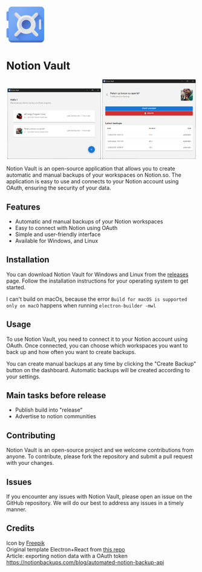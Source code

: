<img src="apps/electron/assets/icon.png" height="100" />

# Notion Vault

<p align="middle" height="400">
<img src="readme_assets/app_home.png" width="49%" />
<img src="readme_assets/app_details_sch.png"  width="49%" />
</p>

Notion Vault is an open-source application that allows you to create automatic and manual backups of your workspaces on Notion.so. The application is easy to use and connects to your Notion account using OAuth, ensuring the security of your data.

## Features

- Automatic and manual backups of your Notion workspaces
- Easy to connect with Notion using OAuth
- Simple and user-friendly interface
- Available for Windows, and Linux

## Installation
You can download Notion Vault for Windows and Linux from the [releases](https://github.com/Theo-Farnole/notion-vault/releases) page. Follow the installation instructions for your operating system to get started.

I can't build on macOs, because the error `Build for macOS is supported only on macO` happens when running `electron-builder -mwl`

## Usage
To use Notion Vault, you need to connect it to your Notion account using OAuth. Once connected, you can choose which workspaces you want to back up and how often you want to create backups.

You can create manual backups at any time by clicking the "Create Backup" button on the dashboard. Automatic backups will be created according to your settings.

## Main tasks before release
- Publish build into "release"
- Advertise to notion communities
 
## Contributing
Notion Vault is an open-source project and we welcome contributions from anyone. To contribute, please fork the repository and submit a pull request with your changes.

## Issues
If you encounter any issues with Notion Vault, please open an issue on the GitHub repository. We will do our best to address any issues in a timely manner.

## Credits 
Icon by [Freepik](https://www.flaticon.com/free-icons/vault)  
Original template Electron+React from [this repo](https://github.com/yhirose/react-typescript-electron-sample-with-create-react-app-and-electron-builder)  
Article: exporting notion data with a OAuth token https://notionbackups.com/blog/automated-notion-backup-api
